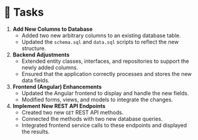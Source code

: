 # 📝 Tasks

1. **Add New Columns to Database**
    - Added two new arbitrary columns to an existing database table.
    - Updated the `schema.sql` and `data.sql` scripts to reflect the new structure.
2. **Backend Adjustments**
    - Extended entity classes, interfaces, and repositories to support the newly added columns.
    - Ensured that the application correctly processes and stores the new data fields.
3. **Frontend (Angular) Enhancements**
    - Updated the Angular frontend to display and handle the new fields.
    - Modified forms, views, and models to integrate the changes.
4. **Implement New REST API Endpoints**
    - Created two new `GET` REST API methods.
    - Connected the methods with two new database queries.
    - Integrated frontend service calls to these endpoints and displayed the results.